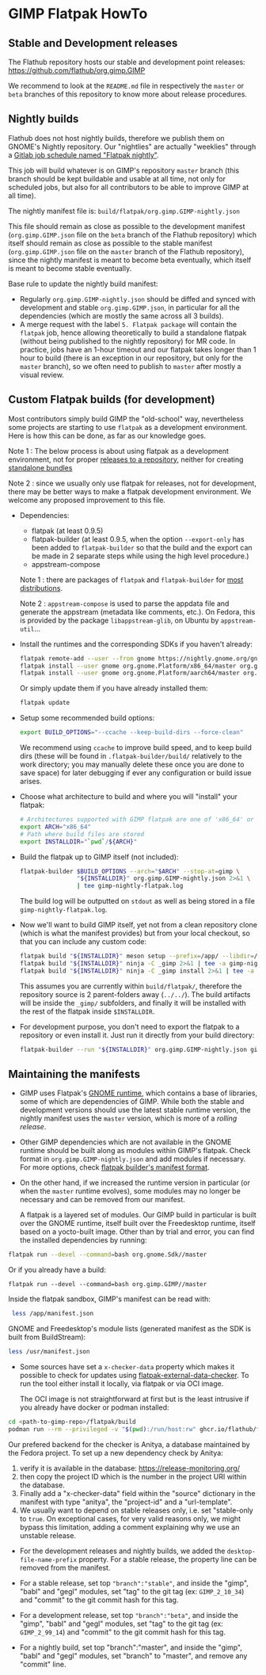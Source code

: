 # GIMP Flatpak HowTo

## Stable and Development releases

The Flathub repository hosts our stable and development point releases:
https://github.com/flathub/org.gimp.GIMP

We recommend to look at the `README.md` file in respectively the `master` or
`beta` branches of this repository to know more about release procedures.

## Nightly builds

Flathub does not host nightly builds, therefore we publish them on GNOME's
Nightly repository. Our "nightlies" are actually "weeklies" through a [Gitlab job
schedule named "Flatpak
nightly"](https://gitlab.gnome.org/GNOME/gimp/-/pipeline_schedules).

This job will build whatever is on GIMP's repository `master` branch (this
branch should be kept buildable and usable at all time, not only for scheduled
jobs, but also for all contributors to be able to improve GIMP at all time).

The nightly manifest file is: `build/flatpak/org.gimp.GIMP-nightly.json`

This file should remain as close as possible to the development manifest
(`org.gimp.GIMP.json` file on the `beta` branch of the Flathub repository) which
itself should remain as close as possible to the stable manifest
(`org.gimp.GIMP.json` file on the `master` branch of the Flathub repository),
since the nightly manifest is meant to become beta eventually, which itself is
meant to become stable eventually.

Base rule to update the nightly build manifest:

* Regularly `org.gimp.GIMP-nightly.json` should be diffed and synced with
  development and stable `org.gimp.GIMP.json`, in particular for all the
  dependencies (which are mostly the same across all 3 builds).
* A merge request with the label `5. Flatpak package` will contain the `flatpak`
  job, hence allowing theoretically to build a standalone flatpak (without being
  published to the nightly repository) for MR code. In practice, jobs have an
  1-hour timeout and our flatpak takes longer than 1 hour to build (there is an
  exception in our repository, but only for the `master` branch), so we often
  need to publish to `master` after mostly a visual review.

## Custom Flatpak builds (for development)

Most contributors simply build GIMP the "old-school" way, nevertheless some
projects are starting to use `flatpak` as a development environment. Here is how
this can be done, as far as our knowledge goes.

Note 1
: The below process is about using flatpak as a development environment, not for
  proper [releases to a
  repository](https://docs.flatpak.org/en/latest/flatpak-builder.html), neither
  for creating [standalone
  bundles](https://docs.flatpak.org/en/latest/single-file-bundles.html)

Note 2
: since we usually only use flatpak for releases, not for development, there may
  be better ways to make a flatpak development environment. We welcome any
  proposed improvement to this file.

* Dependencies:
  - flatpak (at least 0.9.5)
  - flatpak-builder (at least 0.9.5, when the option `--export-only` has been
    added to `flatpak-builder` so that the build and the export can be made in 2
    separate steps while using the high level procedure.)
  - appstream-compose

  Note 1
  : there are packages of `flatpak` and `flatpak-builder` for [most
  distributions](http://flatpak.org/getting.html).

  Note 2
  : `appstream-compose` is used to parse the appdata file and generate the
    appstream (metadata like comments, etc.).
    On Fedora, this is provided by the package `libappstream-glib`, on Ubuntu by
    `appstream-util`…

* Install the runtimes and the corresponding SDKs if you haven't already:

  ```sh
  flatpak remote-add --user --from gnome https://nightly.gnome.org/gnome-nightly.flatpakrepo
  flatpak install --user gnome org.gnome.Platform/x86_64/master org.gnome.Sdk/x86_64/master
  flatpak install --user gnome org.gnome.Platform/aarch64/master org.gnome.Sdk/aarch64/master
  ```

  Or simply update them if you have already installed them:

  ```sh
  flatpak update
  ```

* Setup some recommended build options:

  ```sh
  export BUILD_OPTIONS="--ccache --keep-build-dirs --force-clean"
  ```

  We recommend using `ccache` to improve build speed, and to keep build dirs
  (these will be found in `.flatpak-builder/build/` relatively to the work
  directory; you may manually delete these once you are done to save space) for
  later debugging if ever any configuration or build issue arises.

* Choose what architecture to build and where you will "install" your flatpak:

  ```sh
  # Architectures supported with GIMP flatpak are one of 'x86_64' or 'aarch64':
  export ARCH="x86_64"
  # Path where build files are stored
  export INSTALLDIR="`pwd`/${ARCH}"
  ```

* Build the flatpak up to GIMP itself (not included):

  ```sh
  flatpak-builder $BUILD_OPTIONS --arch="$ARCH" --stop-at=gimp \
                  "${INSTALLDIR}" org.gimp.GIMP-nightly.json 2>&1 \
                  | tee gimp-nightly-flatpak.log
  ```

  The build log will be outputted on `stdout` as well as being stored in a file
  `gimp-nightly-flatpak.log`.

* Now we'll want to build GIMP itself, yet not from a clean repository clone
  (which is what the manifest provides) but from your local checkout, so that
  you can include any custom code:

  ```sh
  flatpak build "${INSTALLDIR}" meson setup --prefix=/app/ --libdir=/app/lib/ _gimp ../../ 2>&1 | tee -a gimp-nightly-flatpak.log
  flatpak build "${INSTALLDIR}" ninja -C _gimp 2>&1 | tee -a gimp-nightly-flatpak.log
  flatpak build "${INSTALLDIR}" ninja -C _gimp install 2>&1 | tee -a gimp-nightly-flatpak.log
  ```

  This assumes you are currently within `build/flatpak/`, therefore the
  repository source is 2 parent-folders away (`../../`). The build artifacts
  will be inside the `_gimp/` subfolders, and finally it will be installed with
  the rest of the flatpak inside `$INSTALLDIR`.

* For development purpose, you don't need to export the flatpak to a repository
  or even install it. Just run it directly from your build directory:

  ```sh
  flatpak-builder --run "${INSTALLDIR}" org.gimp.GIMP-nightly.json gimp-2.99
  ```

## Maintaining the manifests

* GIMP uses Flatpak's [GNOME runtime](http://flatpak.org/runtimes.html), which
  contains a base of libraries, some of which are dependencies of GIMP.
  While both the stable and development versions should use the latest stable
  runtime version, the nightly manifest uses the `master` version, which is more
  of a *rolling release*.

* Other GIMP dependencies which are not available in the GNOME runtime
  should be built along as modules within GIMP's flatpak.
  Check format in `org.gimp.GIMP-nightly.json` and add modules if
  necessary. For more options, check [flatpak builder's manifest
  format](http://flatpak.org/flatpak/flatpak-docs.html#flatpak-builder).

* On the other hand, if we increased the runtime version in particular (or when
  the `master` runtime evolves), some modules may no longer be necessary and can
  be removed from our manifest.

  A flatpak is a layered set of modules. Our GIMP build in particular is
  built over the GNOME runtime, itself built over the Freedesktop
  runtime, itself based on a yocto-built image.
  Other than by trial and error, you can find the installed dependencies
  by running:

```sh
flatpak run --devel --command=bash org.gnome.Sdk//master
```

Or if you already have a build:

```
flatpak run --devel --command=bash org.gimp.GIMP//master
```

Inside the flatpak sandbox, GIMP's manifest can be read with:

```sh
 less /app/manifest.json
```

GNOME and Freedesktop's module lists (generated manifest as the SDK is built
from BuildStream):

```sh
less /usr/manifest.json
```

* Some sources have set a `x-checker-data` property which makes it possible to
  check for updates using
  [flatpak-external-data-checker](https://github.com/flathub/flatpak-external-data-checker).
  To run the tool either install it locally, via flatpak or via OCI image.

  The OCI image is not straightforward at first but is the least intrusive
  if you already have docker or podman installed:

```sh
cd <path-to-gimp-repo>/flatpak/build
podman run --rm --privileged -v "$(pwd):/run/host:rw" ghcr.io/flathub/flatpak-external-data-checker:latest /run/host/org.gimp.GIMP-nightly.json
```

  Our prefered backend for the checker is Anitya, a database maintained
  by the Fedora project. To set up a new dependency check by Anitya:

  1. verify it is available in the database: https://release-monitoring.org/
  2. then copy the project ID which is the number in the project URI
     within the database.
  3. Finally add a "x-checker-data" field within the "source" dictionary
     in the manifest with type "anitya", the "project-id" and a
     "url-template".
  4. We usually want to depend on stable releases only, i.e. set
     "stable-only to `true`. On exceptional cases, for very valid
     reasons only, we might bypass this limitation, adding a comment
     explaining why we use an unstable release.

* For the development releases and nightly builds, we added the
  `desktop-file-name-prefix` property. For a stable release, the property line
  can be removed from the manifest.

* For a stable release, set top `"branch":"stable"`, and inside the
  "gimp", "babl" and "gegl" modules, set "tag" to the git tag (ex:
  `GIMP_2_10_34`) and "commit" to the git commit hash for this tag.

* For a development release, set top `"branch":"beta"`, and inside the
  "gimp", "babl" and "gegl" modules, set "tag" to the git tag (ex:
  `GIMP_2_99_14`) and "commit" to the git commit hash for this tag.

* For a nightly build, set top "branch":"master", and inside the
  "gimp", "babl" and "gegl" modules, set "branch" to "master", and
  remove any "commit" line.

